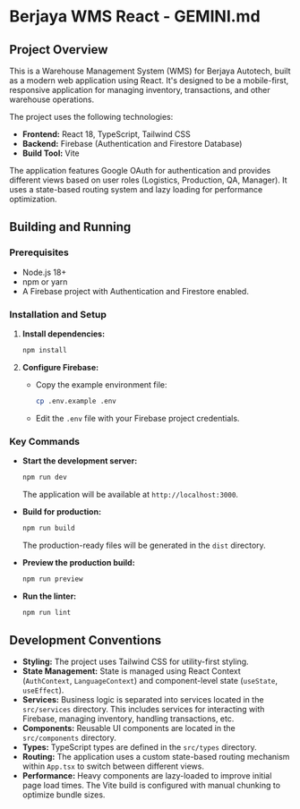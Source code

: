 # Berjaya WMS React - GEMINI.md

## Project Overview

This is a Warehouse Management System (WMS) for Berjaya Autotech, built as a modern web application using React. It's designed to be a mobile-first, responsive application for managing inventory, transactions, and other warehouse operations.

The project uses the following technologies:

*   **Frontend:** React 18, TypeScript, Tailwind CSS
*   **Backend:** Firebase (Authentication and Firestore Database)
*   **Build Tool:** Vite

The application features Google OAuth for authentication and provides different views based on user roles (Logistics, Production, QA, Manager). It uses a state-based routing system and lazy loading for performance optimization.

## Building and Running

### Prerequisites

*   Node.js 18+
*   npm or yarn
*   A Firebase project with Authentication and Firestore enabled.

### Installation and Setup

1.  **Install dependencies:**
    ```bash
    npm install
    ```

2.  **Configure Firebase:**
    *   Copy the example environment file:
        ```bash
        cp .env.example .env
        ```
    *   Edit the `.env` file with your Firebase project credentials.

### Key Commands

*   **Start the development server:**
    ```bash
    npm run dev
    ```
    The application will be available at `http://localhost:3000`.

*   **Build for production:**
    ```bash
    npm run build
    ```
    The production-ready files will be generated in the `dist` directory.

*   **Preview the production build:**
    ```bash
    npm run preview
    ```

*   **Run the linter:**
    ```bash
    npm run lint
    ```

## Development Conventions

*   **Styling:** The project uses Tailwind CSS for utility-first styling.
*   **State Management:** State is managed using React Context (`AuthContext`, `LanguageContext`) and component-level state (`useState`, `useEffect`).
*   **Services:** Business logic is separated into services located in the `src/services` directory. This includes services for interacting with Firebase, managing inventory, handling transactions, etc.
*   **Components:** Reusable UI components are located in the `src/components` directory.
*   **Types:** TypeScript types are defined in the `src/types` directory.
*   **Routing:** The application uses a custom state-based routing mechanism within `App.tsx` to switch between different views.
*   **Performance:** Heavy components are lazy-loaded to improve initial page load times. The Vite build is configured with manual chunking to optimize bundle sizes.
